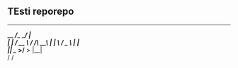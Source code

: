 TEsti **reporepo**
---------------
___________                __    
\__    ___/____    _______/  |_  
  |    | _/ __ \  /  ___/\   __\ 
  |    | \  ___/  \___ \  |  |   
  |____|  \___  >/____  > |__|   
              \/      \/         
                                 